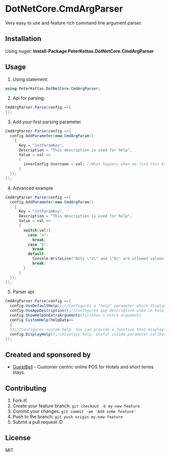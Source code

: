 # DotNetCore.CmdArgParser

Very easy to use and feature rich command line argument parser.

## Installation

Using nuget:
**Install-Package PeterKottas.DotNetCore.CmdArgParser**

## Usage

1. Using statement:
  
  ```cs
  using PeterKottas.DotNetCore.CmdArgParser;
  ```
2. Api for parsing:
  
  ```cs
  CmdArgParser.Parse(config =>{
  });
  ```
3. Add your first parsing parameter
  
  ```cs
  CmdArgParser.Parse(config =>{
    config.AddParameter(new CmdArgParam()
      {
        Key = "1stParamKey",
        Description = "This description is used for help",
        Value = val =>
        {
          innerConfig.Username = val; //What happens when we find this key, callback with injected value
        }
    });
  });
  ```
4. Advanced example
  
  ```cs
  CmdArgParser.Parse(config =>{
    config.AddParameter(new CmdArgParam()
      {
        Key = "1stParamKey",
        Description = "This description is used for help",
        Value = val =>
        {
          switch(val){
            case "a":
              break;
            case "b":
              break
            default:
              Console.WriteLine("Only \"a\" and \"b\" are allowed values for key \"1stParamKey\". {0} was provided instead." val);
              break;
          }
        }
    });
  });
  ```
5. Parser api
  
  ```cs
  CmdArgParser.Parse(config =>{
    config.UseDefaultHelp();//Configures a "help" parameter which displays default help
    config.UseAppDescription();//Configures app description used in help
    config.ShowHelpOnExtraArguments();//Show's extra arguments
    config.CustomHelp(helpData=>
    {
    });//Configures custom help. You can provide a function that displays custom help for you application. You get the array of parameters provided to you via parameter HelpData
    config.DisplayHelp();//Displays help. Useful inside parameter callbacks.
  });
  ```
  
## Created and sponsored by

- [GuestBell](https://guestbell.com/) - Customer centric online POS for Hotels and short terms stays.

## Contributing

1. Fork it!
2. Create your feature branch: `git checkout -b my-new-feature`
3. Commit your changes: `git commit -am 'Add some feature'`
4. Push to the branch: `git push origin my-new-feature`
5. Submit a pull request :D

## License

MIT 
